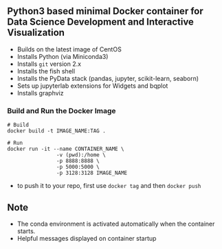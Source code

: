 ## Python3 based minimal Docker container for Data Science Development and Interactive Visualization

- Builds on the latest image of CentOS
- Installs Python (via Miniconda3)
- Installs `git` version 2.x
- Installs the fish shell
- Installs the PyData stack (pandas, jupyter, scikit-learn, seaborn)
- Sets up jupyterlab extensions for Widgets and bqplot
- Installs graphviz

### Build and Run the Docker Image

```
# Build
docker build -t IMAGE_NAME:TAG .

# Run 
docker run -it --name CONTAINER_NAME \
                -v (pwd):/home \
                -p 8888:8888 \
                -p 5000:5000 \
                -p 3128:3128 IMAGE_NAME
```

- to push it to your repo, first use `docker tag` and then `docker push`

## Note

- The conda environment is activated automatically when the container starts.
- Helpful messages displayed on container startup

